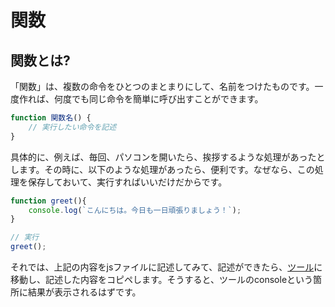 # 関数 

## 関数とは?

「関数」は、複数の命令をひとつのまとまりにして、名前をつけたものです。一度作れば、何度でも同じ命令を簡単に呼び出すことができます。

```javascript
function 関数名() {
    // 実行したい命令を記述
}
```

具体的に、例えば、毎回、パソコンを開いたら、挨拶するような処理があったとします。その時に、以下のような処理があったら、便利です。なぜなら、この処理を保存しておいて、実行すればいいだけだからです。

```javascript
function greet(){
    console.log(`こんにちは。今日も一日頑張りましょう！`);
}

// 実行
greet();
```

それでは、上記の内容をjsファイルに記述してみて、記述ができたら、[ツール](https://playcode.io/javascript)に移動し、記述した内容をコピペします。そうすると、ツールのconsoleという箇所に結果が表示されるはずです。